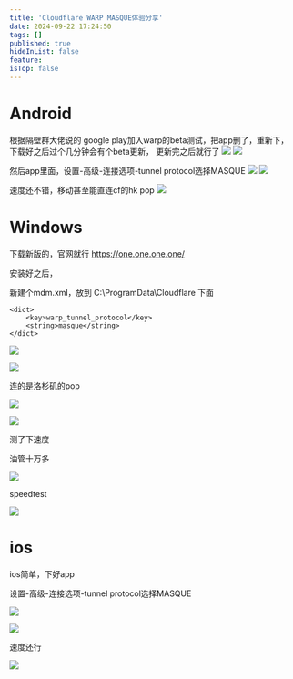 ```yaml
---
title: 'Cloudflare WARP MASQUE体验分享'
date: 2024-09-22 17:24:50
tags: []
published: true
hideInList: false
feature: 
isTop: false
---
```

# Android



根据隔壁群大佬说的
google play加入warp的beta测试，把app删了，重新下，下载好之后过个几分钟会有个beta更新，
更新完之后就行了
![](https://s3.qklg.net/img/DHsxoPn.png)
![](https://s3.qklg.net/img/pbXJr0W.png)

然后app里面，设置-高级-连接选项-tunnel protocol选择MASQUE
![](https://s3.qklg.net/img/hX61rox.png)
![](https://s3.qklg.net/img/rvXL4q6.png)

速度还不错，移动甚至能直连cf的hk pop
![](https://s3.qklg.net/img/8sKc8qQ.png)



# Windows

下载新版的，官网就行  https://one.one.one.one/

安装好之后，

新建个mdm.xml，放到 C:\ProgramData\Cloudflare 下面



```
<dict>
    <key>warp_tunnel_protocol</key>
    <string>masque</string>
</dict>
```



![](https://s3.qklg.net/img/cZt7u5a.png)

![](https://s3.qklg.net/img/RflvJmv.png)



连的是洛杉矶的pop

![](https://s3.qklg.net/img/3gCQupf.png)

![](https://s3.qklg.net/img/OUn4KVk.png)

测了下速度

油管十万多

![](https://s3.qklg.net/img/N5M20Mz.png)

speedtest

![](https://s3.qklg.net/img/PgvsPoZ.png)



# ios

ios简单，下好app

设置-高级-连接选项-tunnel protocol选择MASQUE

![](https://s3.qklg.net/img/1aaxvuY.png)

![](https://s3.qklg.net/img/ACt1NvD.png)

速度还行

![](https://s3.qklg.net/img/4fzSGzD.png)

